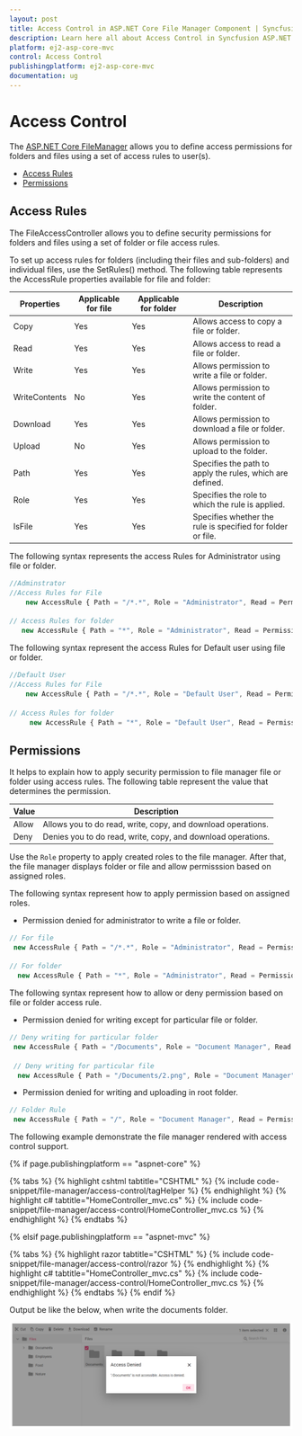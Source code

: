 ```yaml
---
layout: post
title: Access Control in ASP.NET Core File Manager Component | Syncfusion
description: Learn here all about Access Control in Syncfusion ASP.NET Core File Manager component of Syncfusion Essential JS 2 and more.
platform: ej2-asp-core-mvc
control: Access Control
publishingplatform: ej2-asp-core-mvc
documentation: ug
---
```



# Access Control

The [ASP.NET Core FileManager](https://www.syncfusion.com/aspnet-core-ui-controls/file-manager) allows you to define access permissions for folders and files using a set of access rules to user(s).

* [Access Rules](#access-rules)
* [Permissions](#permissions)

## Access Rules

The FileAccessController allows you to define security permissions for folders and files using a set of folder or file access rules.

To set up access rules for folders (including their files and sub-folders) and individual files, use the SetRules() method. The following table represents the AccessRule properties available for file and folder:

| **Properties** | **Applicable for file** | **Applicable for folder** | **Description** |
| --- | --- | --- | --- |
| Copy | Yes | Yes | Allows access to copy a file or folder. |
| Read | Yes | Yes | Allows access to read a file or folder. |
| Write | Yes | Yes | Allows permission to write a file or folder. |
| WriteContents | No | Yes | Allows permission to write the content of folder. |
| Download | Yes | Yes | Allows permission to download a file or folder. |
| Upload | No | Yes | Allows permission to upload to the folder. |
| Path | Yes | Yes | Specifies the path to apply the rules, which are defined. |
| Role | Yes | Yes | Specifies the role to which the rule is applied. |
| IsFile | Yes | Yes | Specifies whether the rule is specified for folder or file. |

The following syntax represents the access Rules for Administrator using file or folder.

```typescript
//Adminstrator
//Access Rules for File
    new AccessRule { Path = "/*.*", Role = "Administrator", Read = Permission.Allow, Write = Permission.Allow, Copy = Permission.Allow, Download = Permission.Allow, IsFile = true },

// Access Rules for folder
   new AccessRule { Path = "*", Role = "Administrator", Read = Permission.Allow, Write = Permission.Allow, Copy = Permission.Allow, WriteContents = Permission.Allow, Upload = Permission.Allow, Download = Permission.Deny, IsFile = false },

```

The following syntax represent the access Rules for Default user using file or folder.

```typescript
//Default User
//Access Rules for File
    new AccessRule { Path = "/*.*", Role = "Default User", Read = Permission.Deny, Write = Permission.Deny, Copy = Permission.Deny, Download = Permission.Deny, IsFile = true },

// Access Rules for folder
     new AccessRule { Path = "*", Role = "Default User", Read = Permission.Deny, Write = Permission.Deny, Copy = Permission.Deny, WriteContents = Permission.Deny, Upload = Permission.Deny, Download = Permission.Deny, IsFile = false },

```

## Permissions

It helps to explain how to apply security permission to file manager file or folder using access rules. The following table represent the value that determines the permission.

| **Value** | **Description** |
| --- | ---|
| Allow | Allows you to do read, write, copy, and download operations. |
| Deny | Denies you to do read, write, copy, and download operations. |

Use the `Role` property to apply created roles to the file manager. After that, the file manager displays folder or file and allow permisssion based on assigned roles.

The following syntax represent how to apply permission based on assigned roles.

* Permission denied for administrator to write a file or folder.

```typescript
// For file
 new AccessRule { Path = "/*.*", Role = "Administrator", Read = Permission.Allow, Write = Permission.Deny, IsFile = true},

// For folder
  new AccessRule { Path = "*", Role = "Administrator", Read = Permission.Allow, Write = Permission.Deny, IsFile = false},

```

The following syntax represent how to allow or deny permission based on file or folder access rule.

* Permission denied for writing except for particular file or folder.

```typescript
// Deny writing for particular folder
 new AccessRule { Path = "/Documents", Role = "Document Manager", Read = Permission.Allow, Write = Permission.Deny, Copy = Permission.Allow, WriteContents = Permission.Deny, Upload = Permission.Deny, Download = Permission.Deny, IsFile = false },

 // Deny writing for particular file
  new AccessRule { Path = "/Documents/2.png", Role = "Document Manager", Read = Permission.Allow, Write = Permission.Deny, Copy = Permission.Deny, Download = Permission.Deny, IsFile = true },

```

* Permission denied for writing and uploading in root folder.

``` typescript
// Folder Rule
 new AccessRule { Path = "/", Role = "Document Manager", Read = Permission.Allow, Write = Permission.Deny, Copy = Permission.Deny, WriteContents = Permission.Deny, Upload = Permission.Deny, Download = Permission.Deny, IsFile = false },
```

The following example demonstrate the file manager rendered with access control support.

{% if page.publishingplatform == "aspnet-core" %}

{% tabs %}
{% highlight cshtml tabtitle="CSHTML" %}
{% include code-snippet/file-manager/access-control/tagHelper %}
{% endhighlight %}
{% highlight c# tabtitle="HomeController_mvc.cs" %}
{% include code-snippet/file-manager/access-control/HomeController_mvc.cs %}
{% endhighlight %}
{% endtabs %}

{% elsif page.publishingplatform == "aspnet-mvc" %}

{% tabs %}
{% highlight razor tabtitle="CSHTML" %}
{% include code-snippet/file-manager/access-control/razor %}
{% endhighlight %}
{% highlight c# tabtitle="HomeController_mvc.cs" %}
{% include code-snippet/file-manager/access-control/HomeController_mvc.cs %}
{% endhighlight %}
{% endtabs %}
{% endif %}



Output be like the below, when write the documents folder.

![Access Control](./images/access_control.PNG)